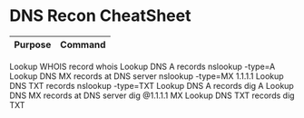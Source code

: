 # DNS Recon CheatSheet

| Purpose                              | Command                                         |
| -------------------------------------| :---------------------------------------------: |
   Lookup WHOIS record                     whois <IP>
   Lookup DNS A records                    nslookup -type=A <IP>
   Lookup DNS MX records at DNS server     nslookup -type=MX <IP> 1.1.1.1
   Lookup DNS TXT records                  nslookup -type=TXT <IP>
   Lookup DNS A records                    dig <IP> A
   Lookup DNS MX records at DNS server     dig @1.1.1.1 <IP> MX
   Lookup DNS TXT records                  dig <IP> TXT
